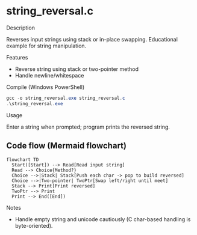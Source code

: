 # string_reversal.c

Description

Reverses input strings using stack or in-place swapping. Educational example for string manipulation.

Features

- Reverse string using stack or two-pointer method
- Handle newline/whitespace

Compile (Windows PowerShell)

```powershell
gcc -o string_reversal.exe string_reversal.c
.\string_reversal.exe
```

Usage

Enter a string when prompted; program prints the reversed string.

## Code flow (Mermaid flowchart)

```mermaid
flowchart TD
  Start([Start]) --> Read[Read input string]
  Read --> Choice{Method?}
  Choice -->|Stack| Stack[Push each char -> pop to build reversed]
  Choice -->|Two-pointer| TwoPtr[Swap left/right until meet]
  Stack --> Print[Print reversed]
  TwoPtr --> Print
  Print --> End([End])
```

Notes

- Handle empty string and unicode cautiously (C char-based handling is byte-oriented).
